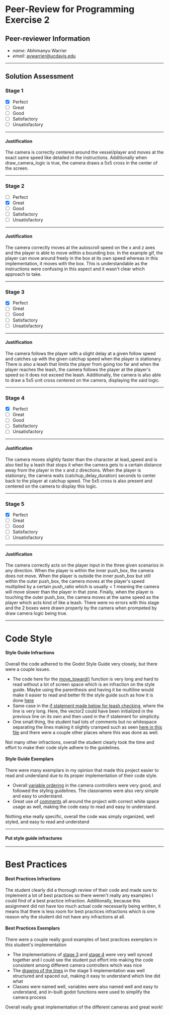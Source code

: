 # Peer-Review for Programming Exercise 2 #

## Peer-reviewer Information

* *name:* Abhimanyu Warrier
* *email:* avwarrier@ucdavis.edu
___

## Solution Assessment ##

### Stage 1 ###

- [x] Perfect
- [ ] Great
- [ ] Good
- [ ] Satisfactory
- [ ] Unsatisfactory

___
#### Justification ##### 
The camera is correctly centered around the vessel/player and moves at the exact same speed like detailed in the instructions. Additionally when draw_camera_logic is true, the camera draws a 5x5 cross in the center of the screen.

___
### Stage 2 ###

- [ ] Perfect
- [x] Great
- [ ] Good
- [ ] Satisfactory
- [ ] Unsatisfactory

___
#### Justification ##### 
The camera correctly moves at the autoscroll speed on the x and z axes and the player is able to move within a bounding box. In the example gif, the player can move around freely in the box at its own speed whereas in this implementation, it moves with the box. This is understandable as the instructions were confusing in this aspect and it wasn't clear which approach to take.

___
### Stage 3 ###

- [x] Perfect
- [ ] Great
- [ ] Good
- [ ] Satisfactory
- [ ] Unsatisfactory

___
#### Justification ##### 
The camera follows the player with a slight delay at a given follow speed and catches up with the given catchup speed when the player is stationary. There is also a leash that limits the player from going too far and when the player reaches the leash, the camera follows the player at the player's speed so it does not exceed the leash. Additionally, the camera is also able to draw a 5x5 unit cross centered on the camera, displaying the said logic.

___
### Stage 4 ###

- [x] Perfect
- [ ] Great
- [ ] Good
- [ ] Satisfactory
- [ ] Unsatisfactory

___
#### Justification ##### 
The camera moves slightly faster than the character at lead_speed and is also tied by a leash that stops it when the camera gets to a certain distance away from the player in the x and z directions. When the player is stationary, the camera waits (catchup_delay_duration) seconds to center back to the player at catchup speed. The 5x5 cross is also present and centered on the camera to display this logic.

___
### Stage 5 ###

- [x] Perfect
- [ ] Great
- [ ] Good
- [ ] Satisfactory
- [ ] Unsatisfactory

___
#### Justification ##### 
The camera correctly acts on the player input in the three given scenarios in any direction. When the player is within the inner push_box, the camera does not move. When the player is outside the inner push_box but still within the outer push_box, the camera moves at the player's speed multiplied by a certain push_ratio which is usually < 1 meaning the camera will move slower than the player in that zone. Finally, when the player is touching the outer push_box, the camera moves at the same speed as the player which acts kind of like a leash. There were no errors with this stage and the 2 boxes were drawn properly by the camera when prompeted by draw camera logic being true.
___
# Code Style #

#### Style Guide Infractions ####
Overall the code adhered to the Godot Style Guide very closely, but there were a couple issues.
- The code here for the [move_toward()](https://github.com/ensemble-ai/exercise-2-camera-control-WengZixuanZLXW/blob/351c8155141a0a43e5bce98f4fa9a7695ea62c69/Obscura/scripts/camera_controllers/camera_stage3.gd#L33) function is very long and hard to read without a lot of screen space which is an infraction on the style guide. Maybe using the parenthesis and having it be multiline would make it easier to read and better fit the style guide such as how it is done [here](https://github.com/ensemble-ai/exercise-2-camera-control-WengZixuanZLXW/blob/351c8155141a0a43e5bce98f4fa9a7695ea62c69/Obscura/scripts/camera_controllers/camera_stage2.gd#L28)
- Same case in the [if statement made below for leash checking](https://github.com/ensemble-ai/exercise-2-camera-control-WengZixuanZLXW/blob/351c8155141a0a43e5bce98f4fa9a7695ea62c69/Obscura/scripts/camera_controllers/camera_stage3.gd#L41), where the line is very long. Here, the vector2 could have been initialized in the previous line on its own and then used in the if statement for simplicity.
- One small thing, the student had lots of comments but no whitespace separating the lines making it slightly cramped such as seen [here in this file](https://github.com/ensemble-ai/exercise-2-camera-control-WengZixuanZLXW/blob/ca7a64b1e89eb35439fb1b4372ce074b12578bdf/Obscura/scripts/camera_controllers/camera_stage4.gd#L27) and there were a couple other places where this was done as well.

Not many other infractions, overall the student clearly took the time and effort to make their code style adhere to the guidelines.

#### Style Guide Exemplars ####
There were many exemplars in my opinion that made this project easier to read and understand due to its proper implementation of their code style.
- Overall [variable ordering](https://github.com/ensemble-ai/exercise-2-camera-control-WengZixuanZLXW/blob/351c8155141a0a43e5bce98f4fa9a7695ea62c69/Obscura/scripts/camera_controllers/camera_stage4.gd#L4) in the camera controllers were very good, and followed the styling guidelines. The classnames were also very simple and easy to understand.
- Great use of [comments](https://github.com/ensemble-ai/exercise-2-camera-control-WengZixuanZLXW/blob/351c8155141a0a43e5bce98f4fa9a7695ea62c69/Obscura/scripts/camera_controllers/camera_stage5.gd#L32) all around the project with correct white space usage as well, making the code easy to read and easy to understand.

Nothing else really specific, overall the code was simply organized, well styled, and easy to read and understand
___
#### Put style guide infractures ####

___

# Best Practices #

#### Best Practices Infractions ####
The student clearly did a thorough review of their code and made sure to implement a lot of best practices so there weren't really any examples I could find of a best practice infraction. Additionally, because this assignment did not have too much actual code necessarily being written, it means that there is less room for best practices infractions which is one reason why the student did not have any infractions at all.

#### Best Practices Exemplars ####
There were a couple really good examples of best practices exemplars in this student's implementation
- The implementations of [stage 3](https://github.com/ensemble-ai/exercise-2-camera-control-WengZixuanZLXW/blob/ca7a64b1e89eb35439fb1b4372ce074b12578bdf/Obscura/scripts/camera_controllers/camera_stage3.gd#L36) and [stage 4](https://github.com/ensemble-ai/exercise-2-camera-control-WengZixuanZLXW/blob/ca7a64b1e89eb35439fb1b4372ce074b12578bdf/Obscura/scripts/camera_controllers/camera_stage4.gd#L50) were very well synced together and I could see the student put effort into making the code consistent among different camera controllers which was nice
- The [drawing of the lines](https://github.com/ensemble-ai/exercise-2-camera-control-WengZixuanZLXW/blob/ca7a64b1e89eb35439fb1b4372ce074b12578bdf/Obscura/scripts/camera_controllers/camera_stage5.gd#L63) in the stage 5 implementation was well structured and spaced out, making it easy to understand which line did what
- Classes were named well, variables were also named well and easy to understand, and in-built godot functions were used to simplify the camera process

Overall really great implementation of the different cameras and great work!
